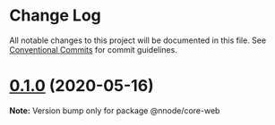 # Change Log

All notable changes to this project will be documented in this file.
See [Conventional Commits](https://conventionalcommits.org) for commit guidelines.

# [0.1.0](https://github.com/nativecode-dev/sosus/compare/@nnode/core-web@0.1.0-next.0...@nnode/core-web@0.1.0) (2020-05-16)

**Note:** Version bump only for package @nnode/core-web
